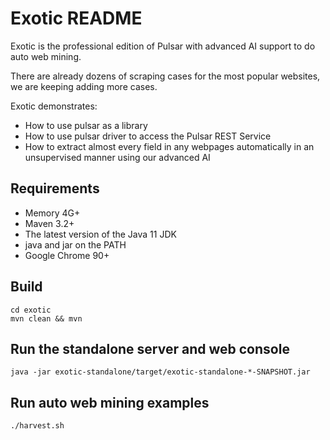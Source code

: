 Exotic README
===================

Exotic is the professional edition of Pulsar with advanced AI support to do auto web mining.

There are already dozens of scraping cases for the most popular websites, we are keeping adding more cases.

Exotic demonstrates:

- How to use pulsar as a library
- How to use pulsar driver to access the Pulsar REST Service
- How to extract almost every field in any webpages automatically in an unsupervised manner using our advanced AI

## Requirements

- Memory 4G+
- Maven 3.2+
- The latest version of the Java 11 JDK
- java and jar on the PATH
- Google Chrome 90+

## Build

    cd exotic
    mvn clean && mvn

## Run the standalone server and web console

    java -jar exotic-standalone/target/exotic-standalone-*-SNAPSHOT.jar

## Run auto web mining examples

    ./harvest.sh
